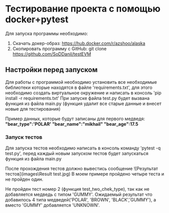 # **Тестирование проекта с помощью docker+pytest**

Для запуска программы необходимо:
1) Скачать докер-образ: https://hub.docker.com/r/azshoo/alaska
2) Скопировать программу с GitHub: git clone https://github.com/SoDDanil/testEVM

## **Настройки перед запуском**
Для работы с программой необходимо установить все необходимые библиотеки которые находятся в файле 'requirements.txt', для этого необходимо создать виртуальное окружение и написать в консоль 'pip install -r requirements.txt'
При запуске файла test.py будет вызвана функция из файла main.py (функция удалит все старые данные и внесет новые для тестирования)

Пример данных, которые будут записаны для первого медведя:
**"bear_type":'POLAR'
"bear_name":"mikhail"
"bear_age":17.5**


### **Запуск тестов**

Для запуска тестов необходимо написать в консоль команду 'pytest -q test.py', перед каждый новым запуском тестов будет запускаться функция из файла main.py

После прохождения тестов должно вывестись сообщение
![Результат тестов](images\Result test.jpg)
В моем примере пройдено четыре теста и не пройден один.

Не пройден тест номер 2 (функция test_two_chek_type), так как не добавляется медведь с типом 'GUMMY'. Ожидаемый результат что добавилось 4 типа медведей('POLAR', 'BROWN', 'BLACK','GUMMY'), а вместо 'GUMMY' добавляется 'UNKNOWN'.